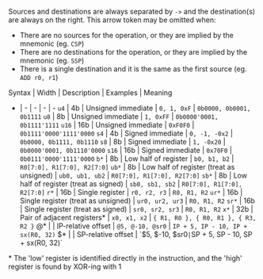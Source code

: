 Sources and destinations are always separated by `->` and the destination(s) are always on the right.  This arrow token may be omitted when:
 - There are no sources for the operation, or they are implied by the mnemonic (eg. `CSP`)
 - There are no destinations for the operation, or they are implied by the mnemonic (eg. `SSP`)
 - There is a single destination and it is the same as the first source (eg. `ADD r0, r1`)

Syntax | Width | Description | Examples | Meaning
- | - | - | - | -
`u4` | 4b | Unsigned immediate | `0, 1, 0xF` | `0b0000, 0b0001, 0b1111`
`u8` | 8b | Unsigned immediate | `1, 0xFF` | `0b0000'0001, 0b1111'1111`
`u16` | 16b | Unsigned immediate | `0xF0F0` | `0b1111'0000'1111'0000`
`s4` | 4b | Signed immediate | `0, -1, -0x2` | `0b0000, 0b1111, 0b1110`
`s8` | 8b | Signed immediate | `1, -0x20` | `0b0000'0001, 0b1110'0000`
`s16` | 16b | Signed immediate | `0x70F0` | `0b0111'0000'1111'0000`
`b*` | 8b | Low half of register | `b0, b1, b2` | `R0[7:0], R1[7:0], R2[7:0]`
`ub*` | 8b | Low half of register (treat as unsigned) | `ub0, ub1, ub2` | `R0[7:0], R1[7:0], R2[7:0]`
`sb*` | 8b | Low half of register (treat as signed) | `sb0, sb1, sb2` | `R0[7:0], R1[7:0], R2[7:0]`
`r*` | 16b | Single register | `r0, r2, r3` | `R0, R1, R2`
`ur*` | 16b | Single register (treat as unsigned) | `ur0, ur2, ur3` | `R0, R1, R2`
`sr*` | 16b | Single register (treat as signed) | `sr0, sr2, sr3` | `R0, R1, R2`
`x*` | 32b | Pair of adjacent registers* | `x0, x1, x2` | `{ R1, R0 }, { R0, R1 }, { R3, R2 }`
@* | | IP-relative offset | `@5, @-10, @sr0` | `IP + 5, IP - 10, IP + sx(R0, 32)`
$* | | SP-relative offset | `$5, $-10, $sr0` | `SP + 5, SP - 10, SP + sx(R0, 32)`

\* The 'low' register is identified directly in the instruction, and the 'high' register is found by XOR-ing with 1
